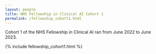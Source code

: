 ```yaml
---
layout: people
title: NHS Fellowship in Clinical AI Cohort 1
permalink: /fellowship_cohort1.html
---
```


Cohort 1 of the NHS Fellowship in Clinical AI ran from June 2022 to June 2023.

{% include fellowship_cohort1.html %}



